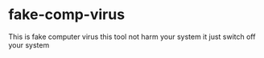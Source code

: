# fake-comp-virus
This is fake computer virus this tool not harm your system it just switch off your system 
